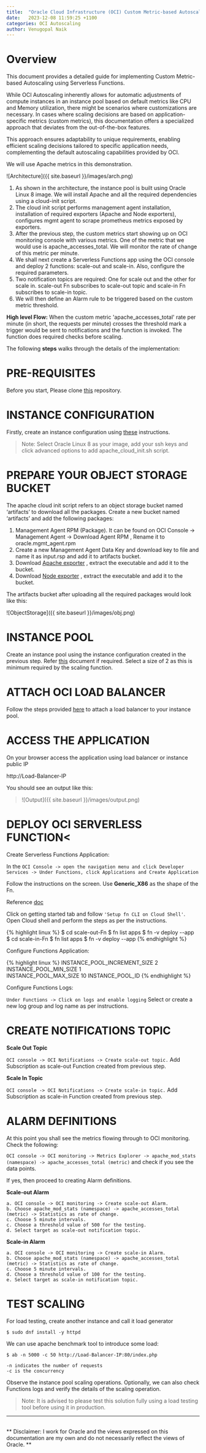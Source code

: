 ```yaml
---
title:  "Oracle Cloud Infrastructure (OCI) Custom Metric-based Autoscaling using Serverless Functions"
date:   2023-12-08 11:59:25 +1100
categories: OCI Autoscaling
author: Venugopal Naik
---
```


# Overview
This document provides a detailed guide for implementing Custom Metric-based Autoscaling using Serverless Functions. 

While OCI Autoscaling inherently allows for automatic adjustments of compute instances in an instance pool based on default metrics like CPU and Memory utilization, there might be scenarios where customizations are necessary. In cases where scaling decisions are based on application-specific metrics (custom metrics), this documentation offers a specialized approach that deviates from the out-of-the-box features. 

This approach ensures adaptability to unique requirements, enabling efficient scaling decisions tailored to specific application needs, complementing the default autoscaling capabilities provided by OCI.

We will use Apache metrics in this demonstration.


![Architecture]({{ site.baseurl }}/images/arch.png)


1. As shown in the architecture, the instance pool is built using Oracle Linux 8 image. We will install Apache and all the required dependencies using a cloud-init script.
2. The cloud init script performs management agent installation, installation of required exporters (Apache and Node exporters), configures mgmt agent to scrape prometheus metrics exposed by exporters.
3. After the previous step, the custom metrics start showing up on OCI monitoring console with various metrics. One of the metric that we would use is apache_accesses_total. We will monitor the rate of change of this metric per minute.
4. We shall next create a Serverless Functions app using the OCI console and deploy 2 functions: scale-out and scale-in. Also, configure the required parameters.
5. Two notification topics are required: One for scale out and the other for scale in. scale-out Fn subscribes to scale-out topic and scale-in Fn subscribes to scale-in topic.
6. We will then define an Alarm rule to be triggered based on the custom metric threshold.

<b>High level Flow:</b> When the custom metric 'apache_accesses_total' rate per minute (in short, the requests per minute) crosses the threshold mark a trigger would be sent to notifications and the function is invoked. The function does required checks before scaling.

The following <b>steps</b> walks through the details of the implementation:

# PRE-REQUISITES

Before you start, Please clone [this](https://github.com/naikvenu/autoscaling/blob/main/apache_cloud_init.sh) repository.

# INSTANCE CONFIGURATION

Firstly, create an instance configuration using [these](https://docs.oracle.com/en-us/iaas/Content/Compute/Tasks/creatinginstanceconfig.htm) instructions.

> Note: Select Oracle Linux 8 as your image, add your ssh keys and click advanced options to add apache_cloud_init.sh script.

# PREPARE YOUR OBJECT STORAGE BUCKET

The apache cloud init script refers to an object storage bucket named ‘artifacts’ to download all the packages.
Create a new bucket named ‘artifacts’ and add the following packages:

1. Management Agent RPM (Package). It can be found on OCI Console -> Management Agent -> Download Agent RPM , Rename it to oracle.mgmt_agent.rpm
2. Create a new Management Agent Data Key and download key to file and name it as input.rsp and add it to artifacts bucket.
3. Download [Apache exporter](https://github.com/Lusitaniae/apache_exporter/releases/download/v1.0.3/apache_exporter-1.0.3.linux-386.tar.gz) , extract the executable and add it to the bucket.
4. Download [Node exporter](https://github.com/prometheus/node_exporter/releases/download/v1.7.0/node_exporter-1.7.0.linux-386.tar.gz) , extract the executable and add it to the bucket.

The artifacts bucket after uploading all the required packages would look like this:

![ObjectStorage]({{ site.baseurl }}/images/obj.png)

# INSTANCE POOL

Create an instance pool using the instance configuration created in the previous step. Refer [this](https://docs.oracle.com/en-us/iaas/Content/Compute/Tasks/creatinginstancepool.htm) document if required. 
Select a size of 2 as this is minimum required by the scaling function.

# ATTACH OCI LOAD BALANCER

Follow the steps provided [here](https://docs.oracle.com/en-us/iaas/Content/Compute/Tasks/updatinginstancepool_topic-To_attach_a_load_balancer_to_an_instance_pool.htm) to attach a load balancer to your instance pool.

# ACCESS THE APPLICATION

On your browser access the application using load balancer or instance public IP

http://Load-Balancer-IP

You should see an output like this:

>![Output]({{ site.baseurl }}/images/output.png)

# DEPLOY OCI SERVERLESS FUNCTION<

Create Serverless Functions Application:

In the `OCI Console -> open the navigation menu and click Developer Services -> Under Functions, click Applications and Create Application`

Follow the instructions on the screen. Use <b>Generic_X86</b> as the shape of the Fn.

Reference [doc](https://docs.oracle.com/en-us/iaas/Content/Functions/Tasks/functionscreatingapps.htm)

Click on getting started tab and follow `'Setup fn CLI on Cloud Shell'`. Open Cloud shell and perform the steps as per the instructions.

{% highlight linux %}
$ cd scale-out-Fn
$ fn list apps
$ fn -v deploy --app <app-name>    
$ cd scale-in-Fn
$ fn list apps
$ fn -v deploy --app <app-name>
{% endhighlight %}
    
Configure Functions Application:

{% highlight linux %}
INSTANCE_POOL_INCREMENT_SIZE 2
INSTANCE_POOL_MIN_SIZE	1	
INSTANCE_POOL_MAX_SIZE	10
INSTANCE_POOL_ID  <pool-id>
{% endhighlight %}

Configure Functions Logs:
    
`Under Functions -> Click on logs and enable logging` Select or create a new log group and log name as per instructions.


# CREATE NOTIFICATIONS TOPIC

<b>Scale Out Topic</b>
    
`OCI console -> OCI Notifications -> Create scale-out topic.`
Add Subscription as scale-out Function created from previous step.

<b>Scale In Topic</b>
    
`OCI console -> OCI Notifications -> Create scale-in topic.`
Add Subscription as scale-in Function created from previous step.

# ALARM DEFINITIONS 

At this point you shall see the metrics flowing through to OCI monitoring. Check the following:

`OCI console -> OCI monitoring -> Metrics Explorer -> apache_mod_stats (namespace) -> apache_accesses_total (metric)` and check if you see the data points.

If yes, then proceed to creating Alarm definitions.

<b>Scale-out Alarm</b>

    a. OCI console -> OCI monitoring -> Create scale-out Alarm. 
    b. Choose apache_mod_stats (namespace) -> apache_accesses_total (metric) -> Statistics as rate of change.
    c. Choose 5 minute intervals.
    c. Choose a threshold value of 500 for the testing.
    d. Select target as scale-out notification topic.

<b>Scale-in Alarm</b>

    a. OCI console -> OCI monitoring -> Create scale-in Alarm. 
    b. Choose apache_mod_stats (namespace) -> apache_accesses_total (metric) -> Statistics as rate of change.
    c. Choose 5 minute intervals.
    d. Choose a threshold value of 100 for the testing.
    e. Select target as scale-in notification topic.

# TEST SCALING

For load testing, create another instance and call it load generator

    $ sudo dnf install -y httpd

We can use apache benchmark tool to introduce some load:

    $ ab -n 5000 -c 50 http://Load-Balancer-IP:80/index.php

    -n indicates the number of requests
    -c is the concurrency

Observe the instance pool scaling operations. Optionally, we can also check Functions logs and verify the details of the scaling operation.

> Note: It is advised to please test this solution fully using a load testing   
        tool before using it in production.

---
<br>
** Disclaimer: I work for Oracle and the views expressed on this documentation are my own and do not necessarily reflect the views of Oracle. ** 








